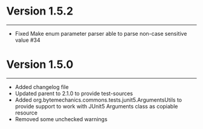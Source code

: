 # Version 1.5.2
---

* Fixed Make enum parameter parser able to parse non-case sensitive value #34


# Version 1.5.0
---

* Added changelog file
* Updated parent to 2.1.0 to provide test-sources
* Added org.bytemechanics.commons.tests.junit5.ArgumentsUtils to provide support to work with JUnit5 Arguments class as copiable resource
* Removed some unchecked warnings